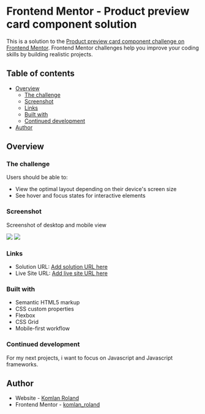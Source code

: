 # Frontend Mentor - Product preview card component solution

This is a solution to the [Product preview card component challenge on Frontend Mentor](https://www.frontendmentor.io/challenges/product-preview-card-component-GO7UmttRfa). Frontend Mentor challenges help you improve your coding skills by building realistic projects. 

## Table of contents

- [Overview](#overview)
  - [The challenge](#the-challenge)
  - [Screenshot](#screenshot)
  - [Links](#links)
  - [Built with](#built-with)
  - [Continued development](#continued-development)
- [Author](#author)


## Overview

### The challenge

Users should be able to:

- View the optimal layout depending on their device's screen size
- See hover and focus states for interactive elements

### Screenshot
 Screenshot of desktop and mobile view

![](/Screenshot-desktop.png)
![](/Screenshot-mobile.png)


### Links

- Solution URL: [Add solution URL here](https://your-solution-url.com)
- Live Site URL: [Add live site URL here](https://frontendmentor-preview-card.netlify.app/)


### Built with

- Semantic HTML5 markup
- CSS custom properties
- Flexbox
- CSS Grid
- Mobile-first workflow


### Continued development

For my next projects, i want to focus on Javascript and Javascript frameworks.


## Author

- Website - [Komlan Roland](https://frontendmentor-preview-card.netlify.app/)
- Frontend Mentor - [komlan_roland](https://www.frontendmentor.io/profile/komlan_roland)